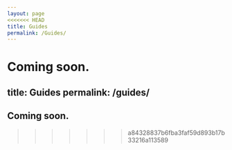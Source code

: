 ```yaml
---
layout: page
<<<<<<< HEAD
title: Guides
permalink: /Guides/
---
```



Coming soon.
=======
title: Guides 
permalink: /guides/
---

## Coming soon.
>>>>>>> a84328837b6fba3faf59d893b17b33216a113589
